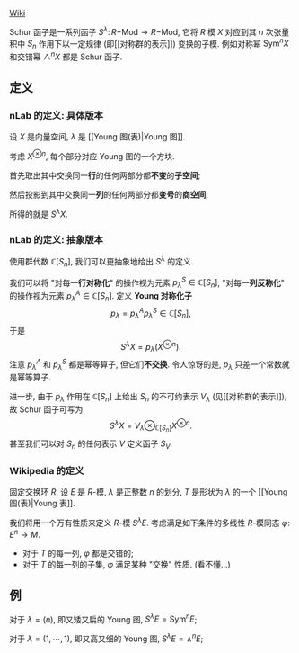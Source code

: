 [Wiki](https://en.wikipedia.org/wiki/Schur_functor)

Schur 函子是一系列函子 $S^\lambda\colon R\mathsf {-Mod}\to R\mathsf {-Mod}$, 它将 $R$ 模 $X$ 对应到其 $n$ 次张量积中 $S_n$ 作用下以一定规律 (即[[对称群的表示]]) 变换的子模. 例如对称幂 $\operatorname{Sym}^n X$ 和交错幂 $\wedge^n X$ 都是 Schur 函子.

## 定义

### nLab 的定义: 具体版本

设 $X$ 是向量空间, $\lambda$ 是 [[Young 图(表)|Young 图]].

考虑 $X^{\otimes n}$, 每个部分对应 Young 图的一个方块.

首先取出其中交换同一**行**的任何两部分都**不变**的**子空间**;

然后投影到其中交换同一**列**的任何两部分都**变号**的**商空间**;

所得的就是 $S^\lambda X$.

### nLab 的定义: 抽象版本

使用群代数 $\mathbb{C}[S_n]$, 我们可以更抽象地给出 $S^\lambda$ 的定义.

我们可以将 "对每一**行对称化**" 的操作视为元素 $p_\lambda^S \in \mathbb{C}[S_n]$, "对每一**列反称化**" 的操作视为元素 $p_\lambda^A\in\mathbb{C}[S_n]$. 定义 **Young 对称化子**
$$
p_\lambda = p_\lambda^A p_\lambda^S\in\mathbb{C}[S_n],
$$
于是
$$
S^\lambda X = p_\lambda (X^{\otimes n}).
$$
注意 $p_\lambda^A$ 和 $p_\lambda^S$ 都是幂等算子, 但它们**不交换**. 令人惊讶的是, $p_\lambda$ 只差一个常数就是幂等算子.

进一步, 由于 $p_\lambda$ 作用在 $\mathbb{C}[S_n]$ 上给出 $S_n$ 的不可约表示 $V_\lambda$ (见[[对称群的表示]]), 故 Schur 函子可写为
$$
S^\lambda X = V_\lambda \otimes_{\mathbb{C}[S_n]} X^{\otimes n}.
$$
甚至我们可以对 $S_n$ 的任何表示 $V$ 定义函子 $S_V$.

### Wikipedia 的定义

固定交换环 $R$, 设 $E$ 是 $R$-模, $\lambda$ 是正整数 $n$ 的划分, $T$ 是形状为 $\lambda$ 的一个 [[Young 图(表)|Young 表]].

我们将用一个万有性质来定义 $R$-模 $S^\lambda E$. 考虑满足如下条件的多线性 $R$-模同态 $\varphi\colon E^n\to M$.

- 对于 $T$ 的每一列, $\varphi$ 都是交错的;
- 对于 $T$ 的每一列的子集, $\varphi$ 满足某种 "交换" 性质. (看不懂...)

## 例

对于 $\lambda = (n)$, 即又矮又扁的 Young 图, $S^\lambda E = \operatorname{Sym}^n E$;

对于 $\lambda = (1,\cdots,1)$, 即又高又细的 Young 图, $S^\lambda E = \wedge^n E$;